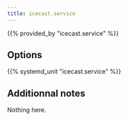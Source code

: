 ```yaml
---
title: icecast.service
---
```


{{% provided_by "icecast.service" %}}

## Options

{{% systemd_unit "icecast.service" %}}

## Additionnal notes

Nothing here.
